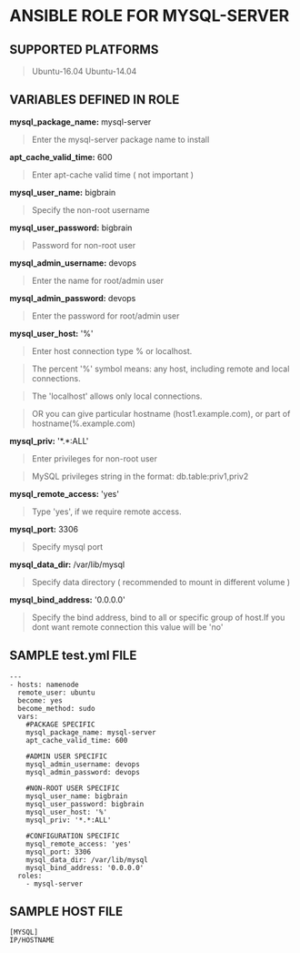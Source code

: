 # ANSIBLE ROLE FOR MYSQL-SERVER

## SUPPORTED PLATFORMS

> Ubuntu-16.04
> Ubuntu-14.04

## VARIABLES DEFINED IN ROLE

**mysql_package_name:** mysql-server

> Enter the mysql-server package name to install 

**apt_cache_valid_time:** 600

> Enter apt-cache valid time ( not important )

**mysql_user_name:** bigbrain

> Specify the non-root username

**mysql_user_password:** bigbrain

> Password for non-root user

**mysql_admin_username:** devops

> Enter the name for root/admin user

**mysql_admin_password:** devops

> Enter the password for root/admin user 

**mysql_user_host:** '%'

> Enter host connection type % or localhost.

> The percent '%' symbol means: any host, including remote and local connections.

> The 'localhost' allows only local connections.

> OR you can give particular hostname (host1.example.com), or part of hostname(%.example.com)

**mysql_priv:** '\*.\*:ALL'

> Enter privileges for non-root user

> MySQL privileges string in the format: db.table:priv1,priv2

**mysql_remote_access:** 'yes'

> Type 'yes', if we require remote access.

**mysql_port:** 3306

> Specify mysql port

**mysql_data_dir:** /var/lib/mysql

> Specify data directory ( recommended to mount in different volume )

**mysql_bind_address:** '0.0.0.0'

> Specify the bind address, bind to all or specific group of host.If you dont want remote connection this value will be 'no'

## SAMPLE test.yml FILE
```
---
- hosts: namenode
  remote_user: ubuntu
  become: yes
  become_method: sudo
  vars:
    #PACKAGE SPECIFIC
    mysql_package_name: mysql-server
    apt_cache_valid_time: 600
    
    #ADMIN USER SPECIFIC
    mysql_admin_username: devops
    mysql_admin_password: devops

    #NON-ROOT USER SPECIFIC
    mysql_user_name: bigbrain
    mysql_user_password: bigbrain
    mysql_user_host: '%'
    mysql_priv: '*.*:ALL'
    
    #CONFIGURATION SPECIFIC
    mysql_remote_access: 'yes'
    mysql_port: 3306
    mysql_data_dir: /var/lib/mysql
    mysql_bind_address: '0.0.0.0'
  roles:
    - mysql-server
   ```
   
 ## SAMPLE HOST FILE
 ```
 [MYSQL]
 IP/HOSTNAME
 ```
